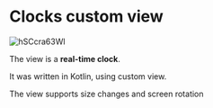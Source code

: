 # Clocks custom view

![hSCcra63Wl](https://user-images.githubusercontent.com/57402279/222929047-a5cb1250-3311-4194-86ee-1619e207d892.gif)


The view is a **real-time clock**.

It was written in Kotlin, using custom view.

The view supports size changes and screen rotation
